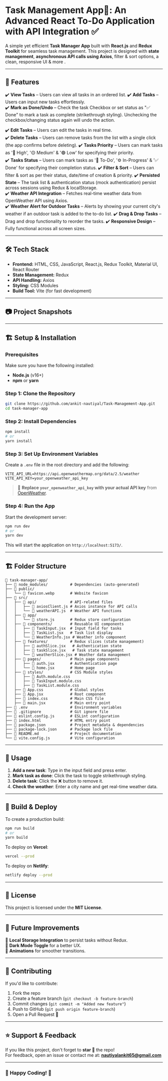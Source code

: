 # **Task Management App📝: An Advanced React To-Do Application with API Integration** ✅  

A simple yet efficient **Task Manager App** built with **React.js** and **Redux Toolkit** for seamless task management. This project is designed with **state management**, **asynchronous API calls using Axios**, filter & sort options, a clean, responsive UI & more .

---  

## 🚀 **Features**  

✔️ **View Tasks** – Users can view all tasks in an ordered list. 
✔️ **Add Tasks** – Users can input new tasks effortlessly.  
✔️ **Mark as Done/Undo** – Check the task Checkbox or set status as "✅ Done" to mark a task as complete (strikethrough styling). Unchecking the checkbox/changing status again will undo the action.

✔️ **Edit Tasks** – Users can edit the tasks in real time.  
✔️ **Delete Tasks** – Users can remove tasks from the list with a single click (the app confirms before deleting). 
✔️ **Tasks Priority** – Users can mark tasks as '🔴 High', '🟡 Medium' & '🟢 Low' for specifying their priority.  
✔️ **Tasks Status** – Users can mark tasks as '📌 To-Do', '⚙️ In-Progress' & '✅ Done' for specifying their completion status. 
✔️ **Filter & Sort** – Users can filter & sort as per their status, date/time of creation & priority. 
✔️ **Persisted State** – The task list & authentication status (mock authentication) persist across sessions using Redux & localStorage.  
✔️ **Weather API Integration** – Fetches real-time weather data from OpenWeather API using Axios.  
✔️ **Weather Alert for Outdoor Tasks** – Alerts by showing your current city's weather if an outdoor task is added to the to-do list.
✔️ **Drag & Drop Tasks** – Drag and drop functionality to reorder the tasks.
✔️ **Responsive Design** – Fully functional across all screen sizes.  

---

## 🛠 **Tech Stack**  

- **Frontend:** HTML, CSS, JavaScript, React.js, Redux Toolkit, Material UI, React Router
- **State Management:** Redux  
- **API Handling:** Axios  
- **Styling:** CSS Modules  
- **Build Tool:** Vite (for fast development)  

---
## 📷 **Project Snapshots** 




---
## 🏗️ **Setup & Installation**  

### **Prerequisites**  
Make sure you have the following installed:  
- **Node.js** (v16+)  
- **npm** or **yarn**  

### **Step 1: Clone the Repository**  
```bash
git clone https://github.com/ankit-nautiyal/Task-Management-App.git
cd task-manager-app
```

### **Step 2: Install Dependencies**  
```bash
npm install
# or
yarn install
```

### **Step 3: Set Up Environment Variables**  
Create a `.env` file in the root directory and add the following:  
```
VITE_API_URL=https://api.openweathermap.org/data/2.5/weather
VITE_API_KEY=your_openweather_api_key
```

> 🔹 **Replace `your_openweather_api_key` with your actual API key** from [OpenWeather](https://openweathermap.org/api).  

### **Step 4: Run the App**  
Start the development server:  
```bash
npm run dev
# or
yarn dev
```

This will start the application on `http://localhost:5173/`.  

---

## 🏗️ **Folder Structure**  
```
📂 task-manager-app/
├── 📂 node_modules/          # Dependencies (auto-generated)
├── 📂 public/
│   └── 📄 favicon.webp       # Website favicon
├── 📂 src/
│   ├── 📂 api/               # API-related files
│   │   ├── 📄 axiosClient.js # Axios instance for API calls
│   │   └── 📄 weatherAPI.js  # Weather API functions
│   ├── 📂 app/
│   │   └── 📄 store.js       # Redux store configuration
│   ├── 📂 components/        # Reusable UI components
│   │   ├── 📄 TaskInput.jsx  # Input field for tasks
│   │   ├── 📄 TaskList.jsx   # Task list display
│   │   └── 📄 WeatherInfo.jsx # Weather info component
│   ├── 📂 features/          # Redux slices (state management)
│   │   ├── 📄 authSlice.jsx   # Authentication state
│   │   ├── 📄 taskSlice.jsx   # Task state management
│   │   └── 📄 weatherSlice.jsx # Weather data management
│   ├── 📂 pages/             # Main page components
│   │   ├── 📄 auth.jsx       # Authentication page
│   │   └── 📄 home.jsx       # Home page
│   ├── 📂 styles/            # CSS Module styles
│   │   ├── 📄 Auth.module.css
│   │   ├── 📄 TaskInput.module.css
│   │   ├── 📄 TaskList.module.css
│   ├── 📄 App.css            # Global styles
│   ├── 📄 App.jsx            # Root component
│   ├── 📄 index.css          # Main CSS file
│   ├── 📄 main.jsx           # Main entry point
├── 📄 .env                   # Environment variables
├── 📄 .gitignore             # Git ignore file
├── 📄 eslint.config.js       # ESLint configuration
├── 📄 index.html             # HTML entry point
├── 📄 package.json           # Project metadata & dependencies
├── 📄 package-lock.json      # Package lock file
├── 📄 README.md              # Project documentation
└── 📄 vite.config.js         # Vite configuration
```
---

## 📌 **Usage**  

1. **Add a new task**: Type in the input field and press enter.  
2. **Mark task as done**: Click the task to toggle strikethrough styling.  
3. **Delete task**: Click the ❌ button to remove it.  
4. **Check the weather**: Enter a city name and get real-time weather data.  

---

## 🚀 **Build & Deploy**  

To create a production build:  
```bash
npm run build
# or
yarn build
```

To deploy on **Vercel**:  
```bash
vercel --prod
```
To deploy on **Netlify**:  
```bash
netlify deploy --prod
```

---

## 📜 **License**  
This project is licensed under the **MIT License**.

---

## 🎯 **Future Improvements**  
🔹 **Local Storage Integration** to persist tasks without Redux.  
🔹 **Dark Mode Toggle** for a better UX.  
🔹 **Animations** for smoother transitions.  

---

## 🤝 **Contributing**  
If you'd like to contribute:  
1. Fork the repo  
2. Create a feature branch (`git checkout -b feature-branch`)  
3. Commit changes (`git commit -m "Added new feature"`)  
4. Push to GitHub (`git push origin feature-branch`)  
5. Open a Pull Request 🎉  

---

## ⭐ **Support & Feedback**  
If you like this project, don't forget to **star 🌟** the repo!  
For feedback, open an issue or contact me at: **nautiyalankit65@gmail.com**  

---

### 🎉 **Happy Coding!** 🚀
